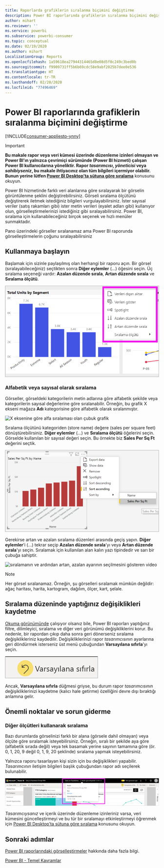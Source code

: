 ```yaml
---
title: Raporlarda grafiklerin sıralanma biçimini değiştirme
description: Power BI raporlarında grafiklerin sıralanma biçimini değiştirme
author: mihart
ms.reviewer: ''
ms.service: powerbi
ms.subservice: powerbi-consumer
ms.topic: conceptual
ms.date: 02/19/2020
ms.author: mihart
LocalizationGroup: Reports
ms.openlocfilehash: 1a59618ea27944314465d8e08d5f0c249c3bed0b
ms.sourcegitcommit: f9909731ff5b6b69cdc58e9abf2025b7dee0e536
ms.translationtype: HT
ms.contentlocale: tr-TR
ms.lasthandoff: 02/20/2020
ms.locfileid: "77496469"
---
```

# <a name="change-how-a-chart-is-sorted-in-a-power-bi-report"></a>Power BI raporlarında grafiklerin sıralanma biçimini değiştirme

[!INCLUDE[consumer-appliesto-ynny](../includes/consumer-appliesto-ynny.md)]


> [!IMPORTANT]
> **Bu makale rapor veya veri kümesi üzerinde düzenleme izinleri olmayan ve Power BI’ın yalnızca çevrimiçi sürümünde (Power BI hizmeti) çalışan Power BI kullanıcılarına yöneliktir. Rapor *tasarımcısı*, *yöneticisi* veya *sahibiyseniz*, bu makale ihtiyacınız olan tüm bilgileri içermiyor olabilir. Bunun yerine lütfen [Power BI Desktop'ta sütuna göre sıralama](../desktop-sort-by-column.md)** konusunu okuyun.

Power BI hizmetinde farklı veri alanlarına göre sıralayarak bir görselin görüntülenme şeklini değiştirebilirsiniz. Görseli sıralama ölçütünü değiştirerek iletmek istediğiniz bilgileri vurgulayabilirsiniz. İster sayısal veriler (satış rakamları gibi) ister metin verileri (eyalet adları gibi) kullanıyor olun, görselleştirmelerinizi istediğiniz gibi sıralayabilirsiniz. Power BI, sıralama için kullanabileceğiniz birçok seçenek ve hızlı menüler sunmaktadır. 

Pano üzerindeki görseller sıralanamaz ama Power BI raporunda görselleştirmelerin çoğunu sıralayabilirsiniz 

## <a name="get-started"></a>Kullanmaya başlayın

Başlamak için sizinle paylaşılmış olan herhangi bir raporu açın. Bir görsel (sıralayabileceğiniz) seçtikten sonra **Diğer eylemler** (...) öğesini seçin.  Üç sıralama seçeneği vardır: **Azalan düzende sırala**, **Artan düzende sırala** ve **Sıralama ölçütü**. 
    

![X eksenine göre alfa sıralaması olan çubuk grafik](media/end-user-change-sort/power-bi-more-actions.png)

### <a name="sort-alphabetically-or-numerically"></a>Alfabetik veya sayısal olarak sıralama

Görseller, görseldeki kategorilerin metin adlarına göre alfabetik şekilde veya kategorilerin sayısal değerlerine göre sıralanabilir. Örneğin, bu grafik X ekseni mağaza **Adı** kategorisine göre alfabetik olarak sıralanmıştır.

![X eksenine göre alfa sıralaması olan çubuk grafik](media/end-user-change-sort/powerbi-sort-category.png)

Sıralama ölçütünü kategoriden (store name) değere (sales per square feet) dönüştürebilirsiniz. **Diğer eylemler** (...) ve **Sıralama ölçütü** öğelerini seçin. Görselde kullanılan bir sayısal değeri seçin.  Bu örnekte biz **Sales Per Sq Ft** değerini seçtik.

![Sıralama ölçütü'nün ve ardından değerin seçilmesini gösteren ekran görüntüsü](media/end-user-change-sort/power-bi-sort-value.png)

Gerekirse artan ve azalan sıralama düzenleri arasında geçiş yapın.  **Diğer eylemler**’i (...) tekrar seçip **Azalan düzende sırala**’yı veya **Artan düzende sırala**'yı seçin. Sıralamak için kullanılan alan kalın yazı tipindedir ve sarı bir çubuğa sahiptir.

   ![sıralamanın ve ardından artan, azalan ayarının seçilmesini gösteren video](media/end-user-change-sort/sort.gif)

> [!NOTE]
> Her görsel sıralanamaz. Örneğin, şu görselleri sıralamak mümkün değildir: ağaç haritası, harita, kartogram, dağılım, ölçer, kart, şelale.

## <a name="saving-changes-you-make-to-sort-order"></a>Sıralama düzeninde yaptığınız değişiklikleri kaydetme
[Okuma görünümünde](end-user-reading-view.md) çalışıyor olsanız bile, Power BI raporları yaptığınız filtre, dilimleyici, sıralama ve diğer veri görünümü değişikliklerini korur. Bu nedenle, bir rapordan çıkıp daha sonra geri dönerseniz sıralama değişiklikleriniz kaydedilir.  Değişikliklerinizi rapor *tasarımcısının* ayarlarına geri döndürmek isterseniz üst menü çubuğundan **Varsayılana sıfırla**’yı seçin. 

![kalıcı sıralama](media/end-user-change-sort/power-bi-reset.png)

Ancak, **Varsayılana sıfırla** düğmesi griyse, bu durum rapor *tasarımcısının* değişikliklerinizi kaydetme (kalıcı hale getirme) özelliğini devre dışı bıraktığı anlamına gelir.

<a name="other"></a>
## <a name="considerations-and-troubleshooting"></a>Önemli noktalar ve sorun giderme

### <a name="sorting-using-other-criteria"></a>Diğer ölçütleri kullanarak sıralama
Bazı durumlarda görselinizi farklı bir alana (görsele dahil olmayan) veya ölçüte göre sıralamak isteyebilirsiniz.  Örneğin, sıralı bir şekilde aya göre (alfabetik sırada değil) veya tek basamak yerine sayının tamamına göre (ör. 0, 1, 20, 9 değil 0, 1, 9, 20 şeklinde) sıralama yapmak isteyebilirsiniz.  

Yalnızca raporu tasarlayan kişi sizin için bu değişiklikleri yapabilir. *Tasarımcının* iletişim bilgileri başlık çubuğundan rapor adı seçilerek bulunabilir.

![İletişim bilgilerini gösteren açılır menü](media/end-user-change-sort/power-bi-contact.png)

*Tasarımcıysanız* ve içerik üzerinde düzenleme izinleriniz varsa, veri kümesini güncelleştirmeyi ve bu tür bir sıralamayı etkinleştirmeyi öğrenmek için [Power BI Desktop’ta sütuna göre sıralama](../desktop-sort-by-column.md) konusunu okuyun.

## <a name="next-steps"></a>Sonraki adımlar
[Power BI raporlarındaki görselleştirmeler](end-user-visualizations.md) hakkında daha fazla bilgi.

[Power BI - Temel Kavramlar](end-user-basic-concepts.md)
